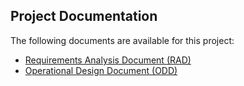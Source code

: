 ## Project Documentation

The following documents are available for this project:
- [Requirements Analysis Document (RAD)](docs/RAD.pdf)
- [Operational Design Document (ODD)](docs/ODD.pdf)
